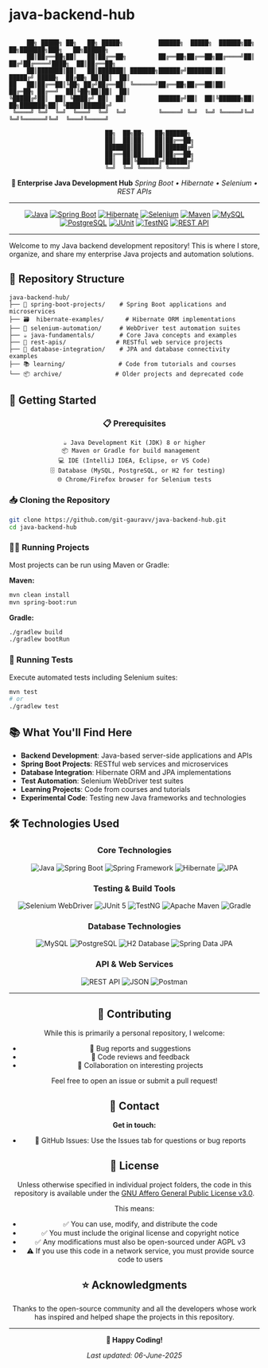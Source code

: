 # java-backend-hub

```

     ██╗ █████╗ ██╗   ██╗ █████╗          ██████╗  █████╗  ██████╗██╗  ██╗███████╗███╗   ██╗██████╗ 
     ██║██╔══██╗██║   ██║██╔══██╗         ██╔══██╗██╔══██╗██╔════╝██║ ██╔╝██╔════╝████╗  ██║██╔══██╗
     ██║███████║██║   ██║███████║ ███████╗██████╔╝███████║██║     █████╔╝ █████╗  ██╔██╗ ██║██║  ██║
██   ██║██╔══██║╚██╗ ██╔╝██╔══██║ ╚══════╝██╔══██╗██╔══██║██║     ██╔═██╗ ██╔══╝  ██║╚██╗██║██║  ██║
╚█████╔╝██║  ██║ ╚████╔╝ ██║  ██║         ██████╔╝██║  ██║╚██████╗██║  ██╗███████╗██║ ╚████║██████╔╝
 ╚════╝ ╚═╝  ╚═╝  ╚═══╝  ╚═╝  ╚═╝         ╚═════╝ ╚═╝  ╚═╝ ╚═════╝╚═╝  ╚═╝╚══════╝╚═╝  ╚═══╝╚═════╝ 

                           ██╗  ██╗██╗   ██╗██████╗ 
                           ██║  ██║██║   ██║██╔══██╗
                           ███████║██║   ██║██████╔╝
                           ██╔══██║██║   ██║██╔══██╗
                           ██║  ██║╚██████╔╝██████╔╝
                           ╚═╝  ╚═╝ ╚═════╝ ╚═════╝ 
```

<div align="center">

**🚀 Enterprise Java Development Hub**
*Spring Boot • Hibernate • Selenium • REST APIs*

---

[![Java](https://img.shields.io/badge/Java-ED8B00?style=for-the-badge&logo=openjdk&logoColor=white)](https://www.oracle.com/java/)
[![Spring Boot](https://img.shields.io/badge/Spring_Boot-6DB33F?style=for-the-badge&logo=spring&logoColor=white)](https://spring.io/projects/spring-boot)
[![Hibernate](https://img.shields.io/badge/Hibernate-59666C?style=for-the-badge&logo=hibernate&logoColor=white)](https://hibernate.org/)
[![Selenium](https://img.shields.io/badge/Selenium-43B02A?style=for-the-badge&logo=selenium&logoColor=white)](https://www.selenium.dev/)
[![Maven](https://img.shields.io/badge/Maven-C71A36?style=for-the-badge&logo=apache-maven&logoColor=white)](https://maven.apache.org/)
[![MySQL](https://img.shields.io/badge/MySQL-4479A1?style=for-the-badge&logo=mysql&logoColor=white)](https://www.mysql.com/)
[![PostgreSQL](https://img.shields.io/badge/PostgreSQL-336791?style=for-the-badge&logo=postgresql&logoColor=white)](https://www.postgresql.org/)
[![JUnit](https://img.shields.io/badge/JUnit-25A162?style=for-the-badge&logo=junit5&logoColor=white)](https://junit.org/junit5/)
[![TestNG](https://img.shields.io/badge/TestNG-FF6C37?style=for-the-badge&logo=testng&logoColor=white)](https://testng.org/)
[![REST API](https://img.shields.io/badge/REST_API-02569B?style=for-the-badge&logo=rest&logoColor=white)](https://restfulapi.net/)

</div>

---

Welcome to my Java backend development repository! This is where I store, organize, and share my enterprise Java projects and automation solutions.

## 📁 Repository Structure

```
java-backend-hub/
├── 🌱 spring-boot-projects/    # Spring Boot applications and microservices
├── 🗃️  hibernate-examples/      # Hibernate ORM implementations
├── 🔧 selenium-automation/     # WebDriver test automation suites
├── ☕ java-fundamentals/       # Core Java concepts and examples
├── 🔗 rest-apis/              # RESTful web service projects
├── 💾 database-integration/    # JPA and database connectivity examples
├── 📚 learning/               # Code from tutorials and courses
└── 📦 archive/               # Older projects and deprecated code
```

## 🚀 Getting Started

<div align="center">

### 📋 Prerequisites
```
☕ Java Development Kit (JDK) 8 or higher
📦 Maven or Gradle for build management  
💻 IDE (IntelliJ IDEA, Eclipse, or VS Code)
  🗄️ Database (MySQL, PostgreSQL, or H2 for testing)
🌐 Chrome/Firefox browser for Selenium tests
```

</div>

### 📥 Cloning the Repository
```bash
git clone https://github.com/git-gauravv/java-backend-hub.git
cd java-backend-hub
```

### 🏃‍♂️ Running Projects
Most projects can be run using Maven or Gradle:

**Maven:**
```bash
mvn clean install
mvn spring-boot:run
```

**Gradle:**
```bash
./gradlew build
./gradlew bootRun
```

### 🧪 Running Tests
Execute automated tests including Selenium suites:
```bash
mvn test
# or
./gradlew test
```

## 📚 What You'll Find Here

- **Backend Development**: Java-based server-side applications and APIs
- **Spring Boot Projects**: RESTful web services and microservices
- **Database Integration**: Hibernate ORM and JPA implementations
- **Test Automation**: Selenium WebDriver test suites
- **Learning Projects**: Code from courses and tutorials
- **Experimental Code**: Testing new Java frameworks and technologies

## 🛠️ Technologies Used

<div align="center">

### Core Technologies
![Java](https://img.shields.io/badge/Java_8_11_17+-ED8B00?style=flat-square&logo=java&logoColor=white)
![Spring Boot](https://img.shields.io/badge/Spring_Boot-6DB33F?style=flat-square&logo=springboot&logoColor=white)
![Spring Framework](https://img.shields.io/badge/Spring_Framework-6DB33F?style=flat-square&logo=spring&logoColor=white)
![Hibernate](https://img.shields.io/badge/Hibernate_ORM-59666C?style=flat-square&logo=hibernate&logoColor=white)
![JPA](https://img.shields.io/badge/JPA-007396?style=flat-square&logo=oracle&logoColor=white)

### Testing & Build Tools
![Selenium WebDriver](https://img.shields.io/badge/Selenium_WebDriver-43B02A?style=flat-square&logo=selenium&logoColor=white)
![JUnit 5](https://img.shields.io/badge/JUnit_5-25A162?style=flat-square&logo=junit5&logoColor=white)
![TestNG](https://img.shields.io/badge/TestNG-FF6C37?style=flat-square&logo=testng&logoColor=white)
![Apache Maven](https://img.shields.io/badge/Apache_Maven-C71A36?style=flat-square&logo=apache-maven&logoColor=white)
![Gradle](https://img.shields.io/badge/Gradle-02303A?style=flat-square&logo=gradle&logoColor=white)

### Database Technologies
![MySQL](https://img.shields.io/badge/MySQL-4479A1?style=flat-square&logo=mysql&logoColor=white)
![PostgreSQL](https://img.shields.io/badge/PostgreSQL-336791?style=flat-square&logo=postgresql&logoColor=white)
![H2 Database](https://img.shields.io/badge/H2_Database-004B87?style=flat-square&logo=h2&logoColor=white)
![Spring Data JPA](https://img.shields.io/badge/Spring_Data_JPA-6DB33F?style=flat-square&logo=spring&logoColor=white)

### API & Web Services
![REST API](https://img.shields.io/badge/REST_API-02569B?style=flat-square&logo=rest&logoColor=white)
![JSON](https://img.shields.io/badge/JSON-000000?style=flat-square&logo=json&logoColor=white)
![Postman](https://img.shields.io/badge/Postman-FF6C37?style=flat-square&logo=postman&logoColor=white)

</div>

---

<div align="center">

## 🤝 Contributing

While this is primarily a personal repository, I welcome:
- 🐛 Bug reports and suggestions
- 👀 Code reviews and feedback  
- 🤝 Collaboration on interesting projects

Feel free to open an issue or submit a pull request!

## 📧 Contact

**Get in touch:**
- 📝 GitHub Issues: Use the Issues tab for questions or bug reports


## 📄 License

Unless otherwise specified in individual project folders, the code in this repository is available under the [GNU Affero General Public License v3.0](LICENSE).

This means:
- ✅ You can use, modify, and distribute the code
- ✅ You must include the original license and copyright notice
- ✅ Any modifications must also be open-sourced under AGPL v3
- ⚠️ If you use this code in a network service, you must provide source code to users

## ⭐ Acknowledgments

Thanks to the open-source community and all the developers whose work has inspired and helped shape the projects in this repository.

---

**🎉 Happy Coding!**

*Last updated: 06-June-2025*

</div>
